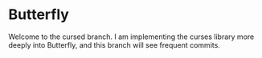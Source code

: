 # Butterfly
Welcome to the cursed branch. I am implementing the curses library more deeply into Butterfly, and this branch will see frequent commits.
